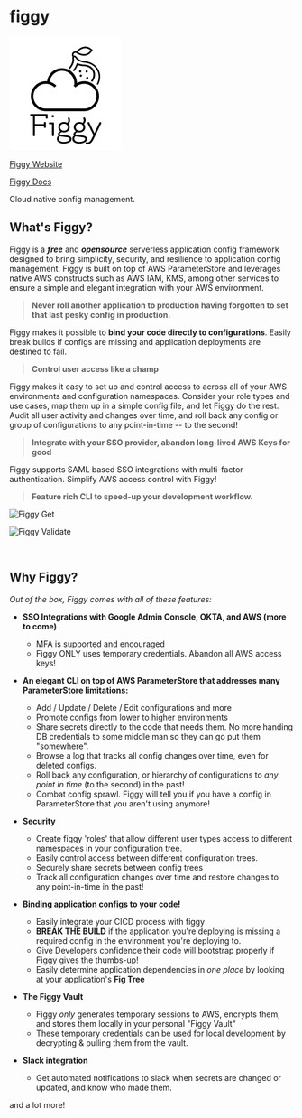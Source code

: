 # figgy
![Figgy](.assets/logo-black-text.png)

[Figgy Website](https://www.figgy.dev)

[Figgy Docs](https://www.figgy.dev/docs/)

Cloud native config management.

## **What's Figgy?**


Figgy is a **_free_** and **_opensource_** serverless application config framework designed to bring simplicity, security, and resilience to 
application config management. Figgy is built on top of AWS ParameterStore and leverages native AWS constructs such as AWS IAM, 
KMS, among other services to ensure a simple and elegant integration with your AWS environment.
<br/>

> **Never roll another application to production having forgotten to set that last pesky
config in production.**

Figgy makes it possible to **bind your code directly to configurations**. Easily break builds if configs 
are missing and application deployments are destined to fail.


> **Control user access like a champ**

Figgy makes it easy to set up and control access to across all of your AWS environments and configuration namespaces. Consider
your role types and use cases, map them up in a simple config file, and let Figgy do the rest. Audit all user activity and 
changes over time, and roll back any config or group of configurations to any point-in-time -- to the second!

> **Integrate with your SSO provider, abandon long-lived AWS Keys for good**

Figgy supports SAML based SSO integrations with multi-factor authentication. Simplify AWS access control with Figgy!

> **Feature rich CLI to speed-up your development workflow.**

![Figgy Get](.assets/get-browse.gif)

![Figgy Validate](.assets/validate-fail.gif)

<br/>

## **Why Figgy?**

*Out of the box, Figgy comes with all of these features:*

- **SSO Integrations with Google Admin Console, OKTA, and AWS (more to come)**
    - MFA is supported and encouraged
    - Figgy ONLY uses temporary credentials. Abandon all AWS access keys!

- **An elegant CLI on top of AWS ParameterStore that addresses many ParameterStore limitations:**
    - Add / Update / Delete / Edit configurations and more
    - Promote configs from lower to higher environments
    - Share secrets directly to the code that needs them. No more handing DB credentials to some middle man so they can go put them "somewhere".
    - Browse a log that tracks all config changes over time, even for deleted configs.
    - Roll back any configuration, or hierarchy of configurations to *any point in time* (to the second) in the past!
    - Combat config sprawl. Figgy will tell you if you have a config in ParameterStore that you aren't using anymore!

- **Security**
    - Create figgy 'roles' that allow different user types access to different namespaces in your configuration tree.
    - Easily control access between different configuration trees.
    - Securely share secrets between config trees
    - Track all configuration changes over time and restore changes to any point-in-time in the past!

- **Binding application configs to your code!**
    - Easily integrate your CICD process with figgy
    - **BREAK THE BUILD** if the application you're deploying is missing a required config in the environment you're
        deploying to. 
    - Give Developers confidence their code will bootstrap properly if Figgy gives the thumbs-up! 
    - Easily determine application dependencies in _one place_ by looking at your application's **Fig Tree** 

- **The Figgy Vault**
    - Figgy _only_ generates temporary sessions to AWS, encrypts them, and stores them locally in your personal "Figgy Vault"
    - These temporary credentials can be used for local development by decrypting & pulling them from the vault.

- **Slack integration**
    - Get automated notifications to slack when secrets are changed or updated, and know who made them.


and a lot more!